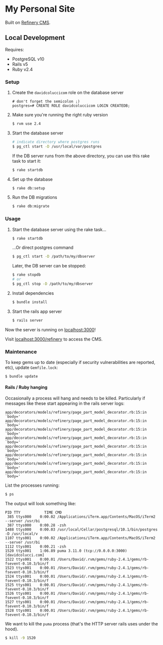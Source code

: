 # My Personal Site

Built on [Refinery CMS](https://github.com/refinery/refinerycms).

## Local Development

Requires:
 * PostgreSQL v10
 * Rails v5
 * Ruby v2.4

### Setup

 1. Create the `davidcoluccicom` role on the database server

    ```
    # don't forget the semicolon ;)
    postgres=# CREATE ROLE davidcoluccicom LOGIN CREATEDB;
    ```

 1. Make sure you're running the right ruby version

    ```sh
    $ rvm use 2.4
    ```

 1. Start the database server

    ```sh
    # indicate directory where postgres runs
    $ pg_ctl start -D /usr/local/var/postgres
    ```
    If the DB server runs from the above directory, you can use this rake task to start it:

    ```sh
    $ rake startdb
    ```

 1. Set up the database

    ```sh
    $ rake db:setup
    ```

 1. Run the DB migrations

    ```sh
    $ rake db:migrate
    ```

### Usage

 1. Start the database server using the rake task...

    ```sh
    $ rake startdb
    ```
    ...Or direct postgres command
    ```sh
    $ pg_ctl start -D /path/to/my/dbserver
    ```
    Later, the DB server can be stopped:
    ```sh
    $ rake stopdb
    # or
    $ pg_ctl stop -D /path/to/my/dbserver
    ```

 1. Install dependencies

    ```sh
    $ bundle install
    ```

 1. Start the rails app server

    ```sh
    $ rails server
    ```

Now the server is running on [localhost:3000](http://localhost:3000)!

Visit [localhost:3000/refinery](http://localhost:3000/refinery) to access the CMS.

### Maintenance

To keep gems up to date (especially if security vulnerabilities are reported, etc), update `Gemfile.lock`:
```sh
$ bundle update
```

#### Rails / Ruby hanging

Occasionally a process will hang and needs to be killed. Particularly if messages like these start appearing in the rails server logs:

```
app/decorators/models/refinery/page_part_model_decorator.rb:15:in `body='
app/decorators/models/refinery/page_part_model_decorator.rb:15:in `body='
app/decorators/models/refinery/page_part_model_decorator.rb:15:in `body='
app/decorators/models/refinery/page_part_model_decorator.rb:15:in `body='
app/decorators/models/refinery/page_part_model_decorator.rb:15:in `body='
app/decorators/models/refinery/page_part_model_decorator.rb:15:in `body='
app/decorators/models/refinery/page_part_model_decorator.rb:15:in `body='
app/decorators/models/refinery/page_part_model_decorator.rb:15:in `body='
```

List the processes running:
```sh
$ ps
```

The output will look something like:
```
PID TTY           TIME CMD
 385 ttys000    0:00.02 /Applications/iTerm.app/Contents/MacOS/iTerm2 --server /usr/bi
 387 ttys000    0:00.28 -zsh
1488 ttys000    0:00.03 /usr/local/Cellar/postgresql/10.1/bin/postgres -D /usr/local/v
1107 ttys001    0:00.02 /Applications/iTerm.app/Contents/MacOS/iTerm2 --server /usr/bi
1112 ttys001    0:00.21 -zsh
1520 ttys001    1:06.89 puma 3.11.0 (tcp://0.0.0.0:3000) [davidcolucci.com]
1522 ttys001    0:00.01 /Users/David/.rvm/gems/ruby-2.4.1/gems/rb-fsevent-0.10.3/bin/f
1523 ttys001    0:00.01 /Users/David/.rvm/gems/ruby-2.4.1/gems/rb-fsevent-0.10.3/bin/f
1524 ttys001    0:00.01 /Users/David/.rvm/gems/ruby-2.4.1/gems/rb-fsevent-0.10.3/bin/f
1525 ttys001    0:00.01 /Users/David/.rvm/gems/ruby-2.4.1/gems/rb-fsevent-0.10.3/bin/f
1526 ttys001    0:00.01 /Users/David/.rvm/gems/ruby-2.4.1/gems/rb-fsevent-0.10.3/bin/f
1527 ttys001    0:00.01 /Users/David/.rvm/gems/ruby-2.4.1/gems/rb-fsevent-0.10.3/bin/f
1528 ttys001    0:00.01 /Users/David/.rvm/gems/ruby-2.4.1/gems/rb-fsevent-0.10.3/bin/f
```

We want to kill the `puma` process (that's the HTTP server rails uses under the hood).
```sh
$ kill -9 1520
```
